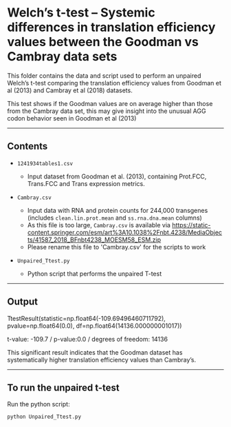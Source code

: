 # Welch’s t-test – Systemic differences in translation efficiency values between the Goodman vs Cambray data sets

This folder contains the data and script used to perform an unpaired Welch’s t-test comparing the translation efficiency values from Goodman et al (2013) and Cambray et al (2018) datasets.

This test shows if the Goodman values are on average higher than those from the Cambray data set, this may give insight into the unusual AGG codon behavior seen in Goodman et al (2013)

---

## Contents

- `1241934tables1.csv`  
  - Input dataset from Goodman et al. (2013), containing Prot.FCC, Trans.FCC and Trans expression metrics.

- `Cambray.csv`  
  - Input data with RNA and protein counts for 244,000 transgenes (includes `clean.lin.prot.mean` and `ss.rna.dna.mean` columns)
  - As this file is too large, `Cambray.csv` is available via https://static-content.springer.com/esm/art%3A10.1038%2Fnbt.4238/MediaObjects/41587_2018_BFnbt4238_MOESM58_ESM.zip
  - Please rename this file to 'Cambray.csv' for the scripts to work

- `Unpaired_Ttest.py`  
  - Python script that performs the unpaired T-test

---

## Output

TtestResult(statistic=np.float64(-109.69496460711792), pvalue=np.float64(0.0), df=np.float64(14136.000000001017))

t-value: -109.7 / p-value:0.0 / degrees of freedom: 14136

This significant result indicates that the Goodman dataset has systematically higher translation efficiency values than Cambray’s. 

---

## To run the unpaired t-test

Run the python script:

```bash
python Unpaired_Ttest.py
